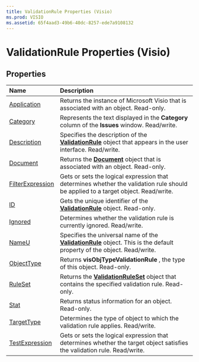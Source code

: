 ```yaml
---
title: ValidationRule Properties (Visio)
ms.prod: VISIO
ms.assetid: 65f4aad3-49b6-40dc-8257-ede7a9108132
---
```



# ValidationRule Properties (Visio)

## Properties



|**Name**|**Description**|
|:-----|:-----|
|[Application](validationrule-application-property-visio.md)|Returns the instance of Microsoft Visio that is associated with an object. Read-only.|
|[Category](validationrule-category-property-visio.md)|Represents the text displayed in the  **Category** column of the **Issues** window. Read/write.|
|[Description](validationrule-description-property-visio.md)|Specifies the description of the  **[ValidationRule](validationrule-object-visio.md)** object that appears in the user interface. Read/write.|
|[Document](validationrule-document-property-visio.md)|Returns the  **[Document](document-object-visio.md)** object that is associated with an object. Read-only.|
|[FilterExpression](validationrule-filterexpression-property-visio.md)|Gets or sets the logical expression that determines whether the validation rule should be applied to a target object. Read/write.|
|[ID](validationrule-id-property-visio.md)|Gets the unique identifier of the  **[ValidationRule](validationrule-object-visio.md)** object. Read-only.|
|[Ignored](validationrule-ignored-property-visio.md)|Determines whether the validation rule is currently ignored. Read/write.|
|[NameU](validationrule-nameu-property-visio.md)|Specifies the universal name of the  **[ValidationRule](validationrule-object-visio.md)** object. This is the default property of the object. Read/write.|
|[ObjectType](validationrule-objecttype-property-visio.md)|Returns  **visObjTypeValidationRule** , the type of this object. Read-only.|
|[RuleSet](validationrule-ruleset-property-visio.md)|Returns the  **[ValidationRuleSet](validationruleset-object-visio.md)** object that contains the specified validation rule. Read-only.|
|[Stat](validationrule-stat-property-visio.md)|Returns status information for an object. Read-only.|
|[TargetType](validationrule-targettype-property-visio.md)|Determines the type of object to which the validation rule applies. Read/write.|
|[TestExpression](validationrule-testexpression-property-visio.md)|Gets or sets the logical expression that determines whether the target object satisfies the validation rule. Read/write.|

